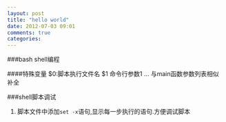 ```yaml
---
layout: post
title: "hello world"
date: 2012-07-03 09:01
comments: true
categories: 
---
```


###bash shell编程

####特殊变量
	$0:脚本执行文件名
	$1 命令行参数1 ... 与main函数参数列表相似
	补全

###shell脚本调试
1. 脚本文件中添加`set -x`语句,显示每一步执行的语句.方便调试脚本

